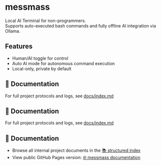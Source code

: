 # messmass

Local AI Terminal for non-programmers.  
Supports auto-executed bash commands and fully offline AI integration via Ollama.

## Features
- Human/AI toggle for control
- Auto AI mode for autonomous command execution
- Local-only, private by default

## 📘 Documentation
For full project protocols and logs, see [docs/index.md](docs/index.md)

## 📘 Documentation
For full project protocols and logs, see [docs/index.md](docs/index.md)

## 📘 Documentation

- Browse all internal project documents in the [📚 structured index](docs/index.md)
- View public GitHub Pages version: [🌐 messmass documentation](https://moldovancsaba.github.io/messmass/)

